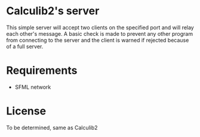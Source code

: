# Calculib2's server
This simple server will accept two clients on the specified port and will relay each other's message.
A basic check is made to prevent any other program from connecting to the server and the client is warned if rejected because of a full server.

# Requirements
- SFML network

# License
To be determined, same as Calculib2
